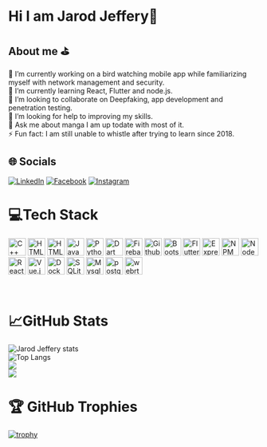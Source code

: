 # Hi I am Jarod Jeffery👋
## About me :golf:

🔭 I’m currently working on a bird watching mobile app while familiarizing myself with network management and security. </br>
🌱 I’m currently learning React, Flutter and node.js. </br>
👯 I’m looking to collaborate on Deepfaking, app development and penetration testing. </br>
🤔 I’m looking for help to improving my skills. </br>
💬 Ask me about manga I am up todate with most of it. </br>
⚡ Fun fact: I am still unable to whistle after trying to learn since 2018.

## :globe_with_meridians: Socials
<a href="https://www.linkedin.com/in/jarod-jeffery-717536219/" target="_blank"><img src="https://img.shields.io/badge/Linkedin-blue?logo=Linkedin" alt="LinkedIn"></a>
<a href="https://www.facebook.com/profile.php?id=100009667239377" target="_blank"><img src="https://img.shields.io/badge/Facebook-blue?logo=Facebook" alt="Facebook"></a>
<a href="https://www.linkedin.com/in/jarod-jeffery-717536219/" target="_blank"><img src="https://img.shields.io/badge/Instagram-red?logo=instagram&logoColor=white" alt="Instagram"></a>

# :computer:Tech Stack
<img src="https://img.shields.io/badge/C++-red.svg?style=flat&logo=c%2B%2B" alt="C++" width="auto" height="35" ></a>
<img src="https://img.shields.io/badge/HTML5-blue.svg?style=flat&logo=HTML5&logoColor=white" alt="HTML5" width="auto" height="35" ></a>
<img src="https://img.shields.io/badge/JavaScript-black.svg?style=flat&logo=JavaScript&logoColor=yellow" alt="HTML5" width="auto" height="35" ></a>
<img src="https://img.shields.io/badge/Java-orange.svg?style=flat&logo=Java&logoColor=whire" alt="Java" width="auto" height="35" ></a>
<img src="https://img.shields.io/badge/Python-green.svg?style=flat&logo=Python&logoColor=white" alt="Python" width="auto" height="35" ></a>
<img src="https://img.shields.io/badge/Dart-white.svg?style=flat&logo=Dart&logoColor=black" alt="Dart" width="auto" height="35" ></a>
<img src="https://img.shields.io/badge/Firebase-yellow.svg?style=flat&logo=Firebase&logoColor=red" alt="Firebase" width="auto" height="35" ></a>
<img src="https://img.shields.io/badge/Github Pages-black.svg?style=flat&logo=Github&logoColor=white" alt="GithubPages" width="auto" height="35" ></a>
<img src="https://img.shields.io/badge/Bootstrap-blue.svg?style=flat&logo=Bootstrap&logoColor=white" alt="Bootstrap" width="auto" height="35" ></a>
<img src="https://img.shields.io/badge/Flutter-purple.svg?style=flat&logo=Flutter&logoColor=white" alt="Flutter" width="auto" height="35" ></a>
<img src="https://img.shields.io/badge/Express.js-grey.svg?style=flat&logo=Express&logoColor=white" alt="Express.js" width="auto" height="35" ></a>
<img src="https://img.shields.io/badge/NPM-red.svg?style=flat&logo=NPM&logoColor=white" alt="NPM" width="auto" height="35" ></a>
<img src="https://img.shields.io/badge/NodeJS-lightgreen.svg?style=flat&logo=NodeJS&logoColor=white" alt="NodeJS" width="auto" height="35" ></a>
<img src="https://img.shields.io/badge/React-black.svg?style=flat&logo=React&logoColor=blue" alt="React" width="auto" height="35" ></a>
<img src="https://img.shields.io/badge/Vue.js-lightgrey.svg?style=flat&logo=Vue.js&logoColor=green" alt="Vue.js" width="auto" height="35" ></a>
<img src="https://img.shields.io/badge/Docker-darkblue.svg?style=flat&logo=Docker&logoColor=white" alt="Docker" width="auto" height="35" ></a>
<img src="https://img.shields.io/badge/SQLite-black.svg?style=flat&logo=sqlite&logoColor=blue" alt="SQLite" width="auto" height="35" ></a>
<img src="https://img.shields.io/badge/MySQL-blue.svg?style=flat&logo=mysql&logoColor=white" alt="Mysql" width="auto" height="35" ></a>
<img src="https://img.shields.io/badge/Postgresql-grey.svg?style=flat&logo=postgresql&logoColor=white" alt="postgresql" width="auto" height="35" ></a>
<img src="https://img.shields.io/badge/WebRTC-white.svg?style=flat&logo=webrtc&logoColor=black" alt="webrtc" width="auto" height="35" ></a>

</br>

# :chart_with_upwards_trend:GitHub Stats
![Jarod Jeffery stats](https://github-readme-stats.vercel.app/api?username=JarodJeffery\&exclude_repo=github-readme-stats&include_all_commits=true&theme=radical)</br>
![Top Langs](https://github-readme-stats.vercel.app/api/top-langs/?username=JarodJeffery&exclude_repo=github-readme-stats&layout=compact&theme=radical)</br>
![](https://github-readme-stats.vercel.app/api?username=JarodJeffery\&show_icons=true\&exclude_repo=github-readme-stats&show=reviews,prs_merged,prs_merged_percentage&theme=radical)</br>
![](https://github-readme-stats.vercel.app/api/wakatime?username=JarodJeffery&exclude_repo=github-readme-stats&show_icons=true&theme=radical) </br>

# 🏆 GitHub Trophies

[![trophy](https://github-profile-trophy.vercel.app/?username=JarodJeffery&column=3)](https://github.com/JarodJeffery/github-profile-trophy)

<!--
**JarodJeffery/JarodJeffery** is a ✨ _special_ ✨ repository because its `README.md` (this file) appears on your GitHub profile.
-->
